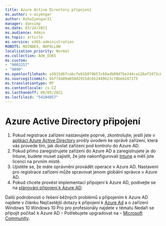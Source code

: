 ```yaml
---
title: Azure Active Directory připojení
ms.author: v-aiyengar
author: AshaIyengar21
manager: dansimp
ms.date: 03/24/2021
ms.audience: Admin
ms.topic: article
ms.service: o365-administration
ROBOTS: NOINDEX, NOFOLLOW
localization_priority: Normal
ms.collection: Adm_O365
ms.custom:
- "9003257"
- "9890"
ms.openlocfilehash: a3815d6fcabcfe81b079657c68adb89d7be244ca128af3473c6b22c1a4f7c833
ms.sourcegitcommit: b5f7da89a650d2915dc652449623c78be6247175
ms.translationtype: MT
ms.contentlocale: cs-CZ
ms.lasthandoff: 08/05/2021
ms.locfileid: "54104057"
---
```

# <a name="azure-active-directory-join"></a>Azure Active Directory připojení

1. Pokud registrace zařízení nastavujete poprvé, zkontrolujte, jestli jste v [aplikaci Azure Active Directory](/azure/active-directory/devices/overview) prošly úvodem ke správě zařízení, která vás provede tím, jak dostat zařízení pod kontrolu do Azure AD. 
1. Pokud přímo zaregistrujete zařízení do Azure AD a zaregistrujete je do Intune, budete [](/mem/intune/fundamentals/licenses-assign) muset zajistit, že jste nakonfigurovali [Intune](/mem/intune/enrollment/device-enrollment) a měli jste licenci na prvním místě.
1. Ujistěte se, že máte oprávnění provádět operace v Azure AD. Nastavení pro registrace zařízení může spravovat jenom globální správce v Azure AD.
1. Pokud chcete provést implementaci připojení k Azure AD, podívejte se na [plánování připojení k Azure AD](/azure/active-directory/devices/azureadjoin-plan).

Další podrobnosti o řešení běžných problémů s připojením k Azure AD najdete v článku Nejčastější dotazy k připojení k [Azure Ad](/azure/active-directory/devices/faq) a o zařízení Windows 10 Windows 10 Pro pro profesionály najdete v tématu Nedaří se připojit počítač k Azure AD – Potřebujete upgradovat na – [Microsoft Community](https://answers.microsoft.com/en-us/msoffice/forum/msoffice_install-mso_win10-mso_365hp/unable-to-join-windows-10-pro-machine-to-azure-ad/abb1ca7d-b317-45ec-a628-e1c10eae2900).
